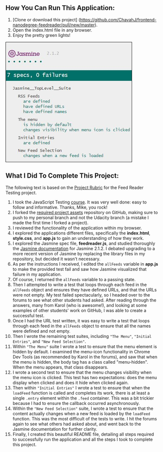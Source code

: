 ## How You Can Run This Application:
1. [Clone or download this project] (https://github.com/ChavahJ/frontend-nanodegree-feedreader/pull/new/master).
2. Open the index.html file in any browser.
3. Enjoy the pretty green lights!

![alt text](jasmine-green.JPG "pretty green lights")

## What I Did To Complete This Project:

The following text is based on the [Project Rubric](https://review.udacity.com/#!/projects/3442558598/rubric) for the Feed Reader Testing project.

1. I took the JavaScript Testing [course](https://www.udacity.com/course/ud549). It was very well done: easy to follow and informative. Thanks, Mike, you rock! 
2. I forked the [required project assets](http://github.com/udacity/frontend-nanodegree-feedreader) repository on GitHub, making sure to push to my personal branch and not the Udacity branch (a mistake I made the first time I forked a project).
3. I reviewed the functionality of the application within my browser.
4. I explored the applications different files, specifically the **index.html**, **style.css**, and **app.js** to gain an understanding of how they work.
5. I explored the Jasmine spec file, **feedreader.js**, and studied thoroughly the [Jasmine documentation](http://jasmine.github.io) for Jasmine 2.1.2. I debated upgrading to a more recent version of Jasmine by replacing the library files in my repository, but decided it wasn't necessary.
6. As per the instructions I received, I edited the `allFeeds` variable in **app.js** to make the provided test fail and saw how Jasmine visualized that failure in my application.
7. Of course, I returned the `allFeeds` variable to a passing state.
8. Then I attempted to write a test that loops through each feed in the `allFeeds` object and ensures they have defined URLs, and that the URLs were not empty. My test failed spectacularly, so I headed over to the forums to see what other students had asked. After reading through the answers, many from Karol (who is awesome!), and looking at some examples of other students' work on GitHub, I was able to create a successful test.
9. Once I had the URL test written, it was easy to write a test that loops through each feed in the `allFeeds` object to ensure that all the names were defined and not empty.
10. Then I wrote the remaining test suites, including `"The Menu"`, `"Initial Entries"`, and `"New Feed Selection"`.
11. Within `"The Menu"` suite I wrote a test to ensure that the menu element is hidden by default. I examined the menu-icon functionality in Chrome Dev Tools (as recommended by Karol in the forums), and saw that when the menu is hidden, the body tag has a class called "menu-hidden". When the menu appears, that class disappears.
12. I wrote a second test to ensure that the menu changes visibility when the menu icon is clicked. This test has two expectations: does the menu display when clicked and does it hide when clicked again.
13. Then within `"Initial Entries"` I wrote a test to ensure that when the `loadFeed` function is called and completes its work, there is at least a single `.entry` element within the `.feed` container. This was a bit trickier because I had to ensure the callback occurred asynchronously. 
14. Within the `"New Feed Selection"` suite, I wrote a test to ensure that the content actually changes when a new feed is loaded by the `loadFeed` function. This was the most difficult of the tests to write. I hit the forums again to see what others had asked about, and went back to the Jasmine documentation for further clarity. 
15. Finally, I created this beautiful README file, detailing all steps required to successfully run the application and all the steps I took to complete this project.
